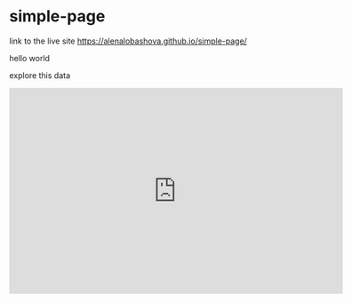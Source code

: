 # simple-page

link to the live site https://alenalobashova.github.io/simple-page/

hello world

explore this data

<iframe width="600" height="371" seamless frameborder="0" scrolling="no" src="https://docs.google.com/spreadsheets/d/1JxxBdn53SB8gS3Gv9bkXE2sztnsdK_w2XFLjLesSLCQ/pubchart?oid=1236672437&amp;format=interactive"></iframe>
